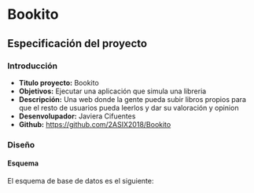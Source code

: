 # Bookito

## Especificación del proyecto

### Introducción
* **Titulo proyecto:** Bookito
* **Objetivos:** Ejecutar una aplicación que simula una libreria
* **Descripción:** Una web donde la gente pueda subir libros propios para que el resto de usuarios pueda leerlos y dar su valoración y opinion
* **Desenvolupador:** Javiera Cifuentes
* **Github:** https://github.com/2ASIX2018/Bookito

### Diseño
#### Esquema
El esquema de base de datos es el siguiente:
